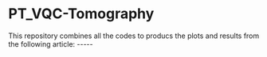 # PT_VQC-Tomography
This repository combines all the codes to producs the plots and results from the following article: -----
